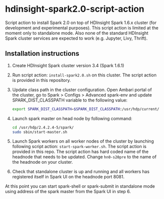 # hdinsight-spark2.0-script-action
Script action to install Spark 2.0 on top of HDInsight Spark 1.6.x cluster (for development and experimental purposes).
This script action is limited at the moment only to standalone mode. Also none of the standard HDInsight Spark cluster services are expected to work (e.g. Jupyter, Livy, Thrift).

## Installation instructions

1. Create HDInsight Spark cluster version 3.4 (Spark 1.6.1)
2. Run script action: `install-spark2.0.sh` on this cluster. The script action is provided in this repository.
3. Update class path in the cluster configuration. Open Ambari portal of the cluster, go to Spark > Configs > Advanced spark-env and update SPARK_DIST_CLASSPATH variable to the following value:

	```bash
	export SPARK_DIST_CLASSPATH=$SPARK_DIST_CLASSPATH:/usr/hdp/current/spark-historyserver/conf/:/usr/hdp/2.4.2.4-5/spark/lib/datanucleus-api-jdo-3.2.6.jar:/usr/hdp/2.4.2.4-5/spark/lib/datanucleus-rdbms-3.2.9.jar:/usr/hdp/2.4.2.4-5/spark/lib/datanucleus-core-3.2.10.jar:/etc/hadoop/conf/:/usr/lib/hdinsight-datalake/*:/usr/hdp/2.4.2.4-5/hadoop/lib/hadoop-lzo-0.6.0.2.4.2.4-5.jar:/usr/hdp/current/hadoop-client/hadoop-azure.jar:/usr/hdp/current/hadoop-client/lib/azure-storage-2.2.0.jar:/usr/lib/hdinsight-logging/mdsdclient-1.0.jar:/usr/lib/hdinsight-logging/microsoft-log4j-etwappender-1.0.jar:/usr/lib/hdinsight-logging/json-simple-1.1.jar:/usr/hdp/2.4.2.4-5/hadoop/client/slf4j-log4j12.jar:/usr/hdp/2.4.2.4-5/hadoop/client/slf4j-api.jar:/usr/hdp/2.4.2.4-5/hadoop/hadoop-common.jar:/usr/hdp/2.4.2.4-5/hadoop/hadoop-azure.jar:/usr/hdp/2.4.2.4-5/hadoop/client/log4j.jar:/usr/hdp/2.4.2.4-5/hadoop/client/commons-configuration-1.6.jar:/usr/hdp/2.4.2.4-5/hadoop/lib/*:/usr/hdp/2.4.2.4-5/hadoop/client/*:/usr/hdp/2.4.2.4-5/spark/conf/:
	```

4. Launch spark master on head node by following command: 

	```bash
	cd /usr/hdp/2.4.2.4-5/spark/
	sudo sbin/start-master.sh
	```

5. Launch Spark workers on all worker nodes of the cluster by launching following script action: `start-spark-worker.sh`. The script action is provided in this repo. The script action has hard coded name of the headnode that needs to be updated. Change `hn0-s20pre` to the name of the headnode on your cluster.
6. Check that standalone cluster is up and running and all workers has registered itself in Spark UI on the headnode port 8081.

At this point you can start spark-shell or spark-submit in standalone mode using address of the spark master from the Spark UI in step 6.
